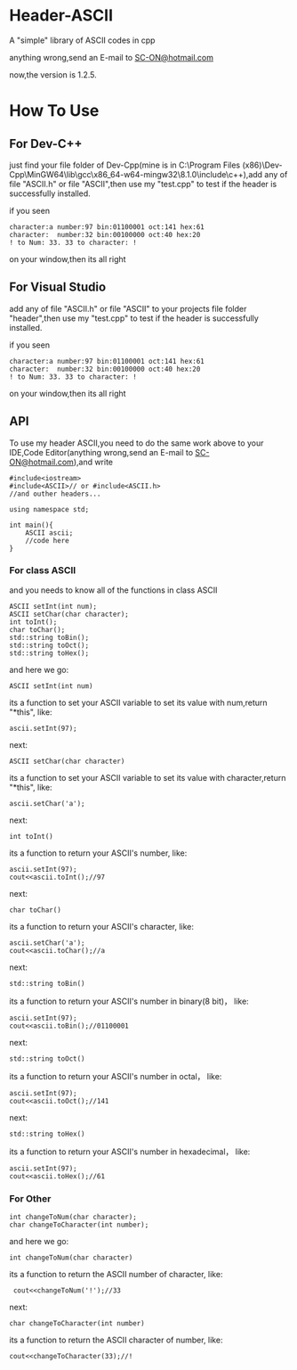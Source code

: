 # Header-ASCII
A "simple" library of ASCII codes in cpp

anything wrong,send an E-mail to SC-ON@hotmail.com


now,the version is 1.2.5.


  # How To Use

  ## For Dev-C++
  
  just find your file folder of Dev-Cpp(mine is in C:\Program Files (x86)\Dev-Cpp\MinGW64\lib\gcc\x86_64-w64-mingw32\8.1.0\include\c++),add any of file "ASCII.h" or file "ASCII",then use my "test.cpp" to test if the header is successfully installed.
  
  if you seen
  
    character:a number:97 bin:01100001 oct:141 hex:61
    character:  number:32 bin:00100000 oct:40 hex:20
    ! to Num: 33. 33 to character: !


    
  on your window,then its all right

    

  ## For Visual Studio
  
  add any of file "ASCII.h" or file "ASCII" to your projects file folder "header",then use my "test.cpp" to test if the header is successfully installed.

  if you seen
  
    character:a number:97 bin:01100001 oct:141 hex:61
    character:  number:32 bin:00100000 oct:40 hex:20
    ! to Num: 33. 33 to character: !


    
  on your window,then its all right


  ## API

  To use my header ASCII,you need to do the same work above to your IDE,Code Editor(anything wrong,send an E-mail to SC-ON@hotmail.com),and write

    #include<iostream>
    #include<ASCII>// or #include<ASCII.h>
    //and outher headers...
    
    using namespace std;
    
    int main(){
        ASCII ascii;
        //code here
    }


  ### For class ASCII
  and you needs to know all of the functions in class ASCII
  
    ASCII setInt(int num);
	ASCII setChar(char character);
	int toInt();
	char toChar();
	std::string toBin();
	std::string toOct();
	std::string toHex();


  and here we go:
  
    ASCII setInt(int num)

  its a function to set your ASCII variable to set its value with num,return "*this",
  like:

    ascii.setInt(97);

  next:

    ASCII setChar(char character)

  its a function to set your ASCII variable to set its value with character,return "*this",
  like:
  
    ascii.setChar('a');


  next:

    int toInt()

  its a function to return your ASCII's number,
  like:

    ascii.setInt(97);
    cout<<ascii.toInt();//97

  next:

    char toChar()

  its a function to return your ASCII's character,
  like:

    ascii.setChar('a');
    cout<<ascii.toChar();//a

  next:

    std::string toBin()

  its a function to return your ASCII's number in binary(8 bit)，
  like:

    ascii.setInt(97);
    cout<<ascii.toBin();//01100001

  next:

    std::string toOct()

  its a function to return your ASCII's number in octal，
  like:

    ascii.setInt(97);
    cout<<ascii.toOct();//141

  next:

    std::string toHex()

  its a function to return your ASCII's number in hexadecimal，
  like:

    ascii.setInt(97);
    cout<<ascii.toHex();//61


### For Other

	int changeToNum(char character);
  	char changeToCharacter(int number);

   and here we go:

    int changeToNum(char character)

its a function to return the ASCII number of character,
like:

     cout<<changeToNum('!');//33

next:

    char changeToCharacter(int number)
   	
its a function to return the ASCII character of number,
like:

    cout<<changeToCharacter(33);//!


     
